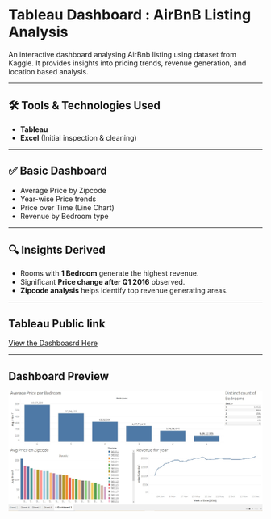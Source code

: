 # Tableau Dashboard : AirBnB Listing Analysis
An interactive dashboard analysing AirBnb listing using dataset from Kaggle.
It provides insights into pricing trends, revenue generation, and location based analysis.

---

## 🛠 Tools & Technologies Used

- **Tableau**
- **Excel** (Initial inspection & cleaning)

---

## ✅ Basic Dashboard
- Average Price by Zipcode
- Year-wise Price trends
- Price over Time (Line Chart)
- Revenue by Bedroom type

---

## 🔍 Insights Derived

- Rooms with **1 Bedroom** generate the highest revenue.
- Significant **Price change after  Q1 2016** observed.
- **Zipcode analysis** helps identify top revenue generating areas.

---
## Tableau Public link

[View the Dashboasrd Here](https://public.tableau.com/app/profile/atul.keshari/viz/AirBnbfullproject_17560600696210/Dashboard1?publish=yes)

---

## Dashboard Preview

![AirBnb_Tableau_Dashboard](Airbnb_Listing_2016/AirBnb_TableauDashboard.jpg)




